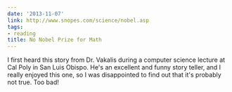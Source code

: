 ```yaml
---
date: '2013-11-07'
link: http://www.snopes.com/science/nobel.asp
tags:
- reading
title: No Nobel Prize for Math
---
```


I first heard this story from Dr. Vakalis during a computer science lecture at Cal Poly in San Luis Obispo. He's an excellent and funny story teller, and I really enjoyed this one, so I was disappointed to find out that it's probably not true. Too bad!
